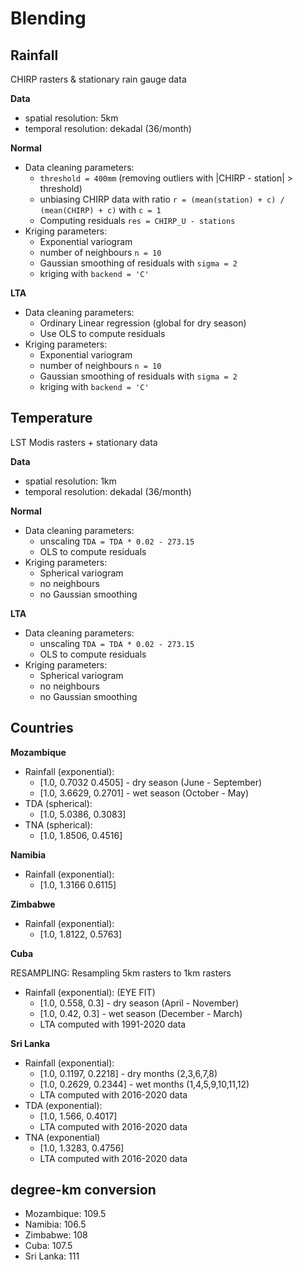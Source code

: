# Blending 

## Rainfall
CHIRP rasters & stationary rain gauge data

**Data**
- spatial resolution: 5km 
- temporal resolution: dekadal (36/month)

**Normal**

- Data cleaning parameters:
  - `threshold = 400mm` (removing outliers with |CHIRP - station| > threshold)
  - unbiasing CHIRP data with ratio `r = (mean(station) + c) / (mean(CHIRP) + c)` with `c = 1`
  - Computing residuals `res = CHIRP_U - stations`
- Kriging parameters:
  - Exponential variogram
  - number of neighbours `n = 10`
  - Gaussian smoothing of residuals with `sigma = 2`
  - kriging with `backend = 'C'`

**LTA**

- Data cleaning parameters:
  - Ordinary Linear regression (global for dry season)
  - Use OLS to compute residuals
- Kriging parameters:
  - Exponential variogram
  - number of neighbours `n = 10`
  - Gaussian smoothing of residuals with `sigma = 2`
  - kriging with `backend = 'C'`



## Temperature
LST Modis rasters + stationary data

**Data**
- spatial resolution: 1km 
- temporal resolution: dekadal (36/month)

**Normal**

- Data cleaning parameters:
  - unscaling `TDA = TDA * 0.02 - 273.15`
  - OLS to compute residuals
- Kriging parameters:
  - Spherical variogram
  - no neighbours
  - no Gaussian smoothing

**LTA**

- Data cleaning parameters:
  - unscaling `TDA = TDA * 0.02 - 273.15`
  - OLS to compute residuals
- Kriging parameters:
  - Spherical variogram
  - no neighbours
  - no Gaussian smoothing


## Countries

**Mozambique**

- Rainfall (exponential): 
  - [1.0, 0.7032	0.4505] - dry season (June - September)
  - [1.0, 3.6629, 0.2701] - wet season (October - May)
- TDA (spherical):
  - [1.0, 5.0386, 0.3083]
- TNA (spherical):
  - [1.0, 1.8506, 0.4516]

**Namibia**

- Rainfall (exponential): 
  - [1.0, 1.3166	0.6115]


**Zimbabwe**

- Rainfall (exponential): 
  - [1.0, 1.8122,	0.5763]

**Cuba**

RESAMPLING: Resampling 5km rasters to 1km rasters
- Rainfall (exponential): (EYE FIT)
  - [1.0, 0.558, 0.3] - dry season (April - November)
  - [1.0, 0.42, 0.3] - wet season (December - March)
  - LTA computed with 1991-2020 data

**Sri Lanka**

- Rainfall (exponential): 
  - [1.0, 0.1197, 0.2218] - dry months (2,3,6,7,8)
  - [1.0, 0.2629, 0.2344] - wet months (1,4,5,9,10,11,12)
  - LTA computed with 2016-2020 data
- TDA (exponential): 
  - [1.0, 1.566, 0.4017] 
  - LTA computed with 2016-2020 data
- TNA (exponential)
  - [1.0, 1.3283, 0.4756]
  - LTA computed with 2016-2020 data


## degree-km conversion

- Mozambique: 109.5
- Namibia:    106.5
- Zimbabwe:   108
- Cuba:       107.5
- Sri Lanka:   111



